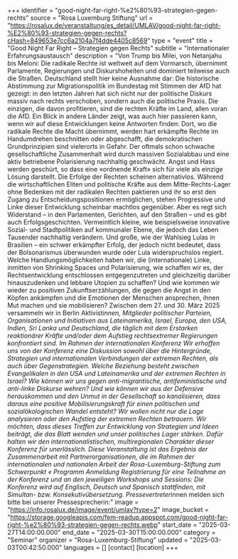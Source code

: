 +++
identifier = "good-night-far-right-%e2%80%93-strategien-gegen-rechts"
source = "Rosa Luxemburg Stiftung"
url = "https://rosalux.de/veranstaltung/es_detail/UMLAV/good-night-far-right-%E2%80%93-strategien-gegen-rechts?cHash=849653e7cc6a2104a7f4dde4405c8569"
type = "event"
title = "Good Night Far Right – Strategien gegen Rechts"
subtitle = "Internationaler Erfahrungsaustausch"
description = "Von Trump bis Milei, von Netanjahu bis Meloni: Die radikale Rechte ist weltweit auf dem Vormarsch, übernimmt Parlamente, Regierungen und Diskurshoheiten und dominiert teilweise auch die Straßen. Deutschland stellt hier keine Ausnahme dar: Die historische Abstimmung zur Migrationspolitik im Bundestag mit Stimmen der AfD hat gezeigt: in den letzten Jahren hat sich nicht nur der politische Diskurs massiv nach rechts verschoben, sondern auch die politische Praxis. Die einzigen, die davon profitieren, sind die rechten Kräfte im Land, allen voran die AfD.
Ein Blick in andere Länder zeigt, was auch hier passieren kann, wenn wir auf diese Entwicklungen keine Antworten finden: Dort, wo die radikale Rechte die Macht übernimmt, werden hart erkämpfte Rechte im Handumdrehen beschnitten oder abgeschafft, die demokratischen Grundprinzipien sind vielerorts in Gefahr. Der oftmals schon schwache gesellschaftliche Zusammenhalt wird durch massiven Sozialabbau und eine aktiv betriebene Polarisierung nachhaltig geschwächt. Angst und Hass werden geschürt, so dass eine «ordnende Kraft» sich für viele als einzige Lösung darstellt.
Die Erfolge der Rechten scheinen alternativlos. Während die wirtschaftlichen Eliten und politische Kräfte aus dem Mitte-Rechts-Lager ohne Bedenken mit der radikalen Rechten paktieren und ihr so erst den Zugang zu Entscheidungspositionen ermöglichen, stehen Progressive und Linke dieser Entwicklung scheinbar machtlos gegenüber.
Aber es regt sich Widerstand – in den Parlamenten, Gerichten, auf den Straßen – und es gibt auch Erfolgsgeschichten. Vermeintlich kleine, wie beispielsweise innovative Sozial- und Stadtpolitiken auf kommunaler Ebene, die jedoch das Leben Tausender nachhaltig verändern. Und große, wie der Wahlsieg Lulas in Brasilien – ein schwer erkämpfter Erfolg, der jedoch nicht bedeutet, dass der Bolsonarismus überwunden wurde oder Lula widerspruchslos regiert.
Welche Handlungsmöglichkeiten haben wir, die (internationale) Linke, inmitten von Shrinking Spaces und Polarisierung, wie schaffen wir es, der Rechtsentwicklung entschlossen entgegenzutreten und gleichzeitig darüber hinauszudenken und lebbare Utopien zu schaffen? Und wie kommen wir wieder zu positiven Zukunftserzählungen, die gegen die Angst in den Köpfen ankämpfen und die Emotionen der Menschen ansprechen, ihnen Mut machen und sie mobilisieren? 
Zwischen dem 27. und 30. März 2025 versammeln wir in Berlin Aktivist*innen, Mitglieder politischer Parteien, Organisationen und Initiativen aus Lateinamerika, Israel, Europa, den USA, Indien, Sri Lanka und Deutschland, die täglich mit dem Erstarken reaktionärer Kräfte und/oder dem Aufstieg rechtsextremer Regierungen konfrontiert sind. Im Rahmen der internationalen Konferenz 
Wir erhoffen uns von der Konferenz eine Diskussion sowohl über die Hintergründe, Strategien und internationalen Verbindungen der extremen Rechten, als auch über Gegenstrategien. Welche Beziehung besteht zwischen Evangelikalen in den USA und Lateinamerika und der extremen Rechten in Israel? Wie können wir uns gegen anti-migrantische, antifeministische und anti-linke Diskurse wehren? Und wie können wir aus der Defensive herauskommen und den Unmut in der Gesellschaft so kanalisieren, dass daraus eine positive Mobilisierungskraft für einen politischen und sozialökologischen Wandel entsteht? 
Wir wollen nicht nur die Lage analysieren oder den Aufstieg der extremen Rechten betrauern. Wir möchten, dass dieses Treffen zur Entwicklung von Strategien und Ideen beiträgt, die das Blatt wenden und unser politisches Lager stärken. Dafür halten wir den internationalistischen, multiregionalen Charakter dieser Konferenz für unerlässlich.
Diese Veranstaltung ist das Ergebnis der Zusammenarbeit mit Partnerorganisationen, die im Rahmen der internationalen und nationalen Arbeit der Rosa-Luxemburg-Stiftung zum Schwerpunkt «
Programm
Anmeldung
Registrierung für eine Teilnahme an der Konferenz und an den jeweiligen Workshops und Sessions:
Die Konferenz wird auf Englisch, Deutsch und Spanisch stattfinden, mit Simultan- bzw. Konsekutivübersetzung.
Pressevertreter*innen melden sich bitte bei unserer Pressesprecherin:"
image = "https://info.rosalux.de/image/event/umlav?type=2"
image_bucket = "https://storage.googleapis.com/fem-readup.appspot.com/good-night-far-right-%e2%80%93-strategien-gegen-rechts.webp"
start_date = "2025-03-27T14:00:00.000"
end_date = "2025-03-30T15:00:00.000"
category = "Seminar"
organizer = "Rosa-Luxemburg-Stiftung"
updated = "2025-03-03T00:42:50.000"
languages = []
[contact]
[location]
+++